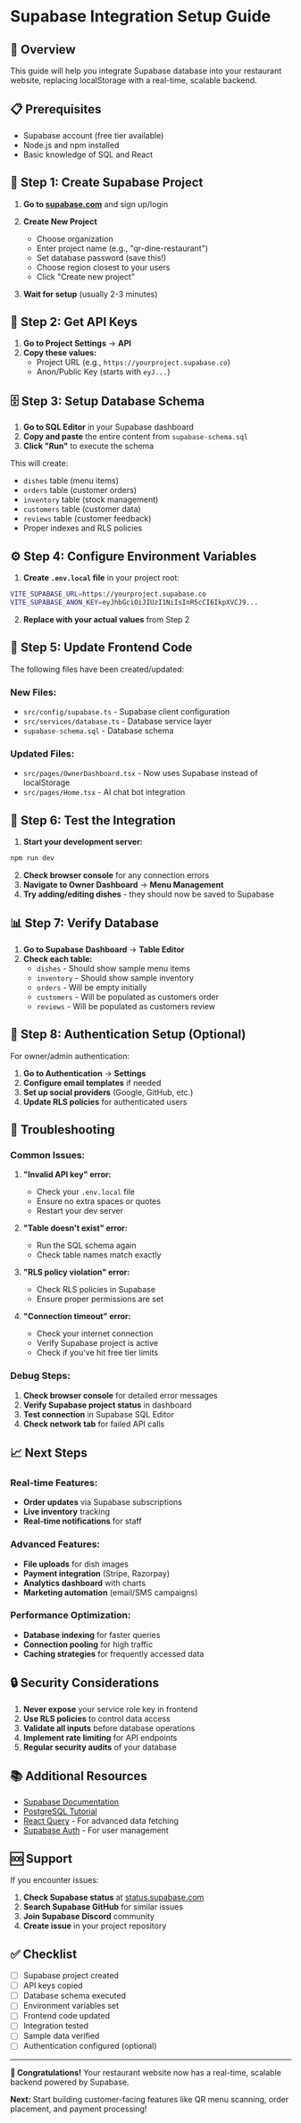 # Supabase Integration Setup Guide

## 🚀 Overview
This guide will help you integrate Supabase database into your restaurant website, replacing localStorage with a real-time, scalable backend.

## 📋 Prerequisites
- Supabase account (free tier available)
- Node.js and npm installed
- Basic knowledge of SQL and React

## 🔧 Step 1: Create Supabase Project

1. **Go to [supabase.com](https://supabase.com)** and sign up/login
2. **Create New Project**
   - Choose organization
   - Enter project name (e.g., "qr-dine-restaurant")
   - Set database password (save this!)
   - Choose region closest to your users
   - Click "Create new project"

3. **Wait for setup** (usually 2-3 minutes)

## 🔑 Step 2: Get API Keys

1. **Go to Project Settings** → **API**
2. **Copy these values:**
   - Project URL (e.g., `https://yourproject.supabase.co`)
   - Anon/Public Key (starts with `eyJ...`)

## 🗄️ Step 3: Setup Database Schema

1. **Go to SQL Editor** in your Supabase dashboard
2. **Copy and paste** the entire content from `supabase-schema.sql`
3. **Click "Run"** to execute the schema

This will create:
- `dishes` table (menu items)
- `orders` table (customer orders)
- `inventory` table (stock management)
- `customers` table (customer data)
- `reviews` table (customer feedback)
- Proper indexes and RLS policies

## ⚙️ Step 4: Configure Environment Variables

1. **Create `.env.local` file** in your project root:
```bash
VITE_SUPABASE_URL=https://yourproject.supabase.co
VITE_SUPABASE_ANON_KEY=eyJhbGciOiJIUzI1NiIsInR5cCI6IkpXVCJ9...
```

2. **Replace with your actual values** from Step 2

## 🔌 Step 5: Update Frontend Code

The following files have been created/updated:

### New Files:
- `src/config/supabase.ts` - Supabase client configuration
- `src/services/database.ts` - Database service layer
- `supabase-schema.sql` - Database schema

### Updated Files:
- `src/pages/OwnerDashboard.tsx` - Now uses Supabase instead of localStorage
- `src/pages/Home.tsx` - AI chat bot integration

## 🧪 Step 6: Test the Integration

1. **Start your development server:**
```bash
npm run dev
```

2. **Check browser console** for any connection errors
3. **Navigate to Owner Dashboard** → **Menu Management**
4. **Try adding/editing dishes** - they should now be saved to Supabase

## 📊 Step 7: Verify Database

1. **Go to Supabase Dashboard** → **Table Editor**
2. **Check each table:**
   - `dishes` - Should show sample menu items
   - `inventory` - Should show sample inventory
   - `orders` - Will be empty initially
   - `customers` - Will be populated as customers order
   - `reviews` - Will be populated as customers review

## 🔐 Step 8: Authentication Setup (Optional)

For owner/admin authentication:

1. **Go to Authentication** → **Settings**
2. **Configure email templates** if needed
3. **Set up social providers** (Google, GitHub, etc.)
4. **Update RLS policies** for authenticated users

## 🚨 Troubleshooting

### Common Issues:

1. **"Invalid API key" error:**
   - Check your `.env.local` file
   - Ensure no extra spaces or quotes
   - Restart your dev server

2. **"Table doesn't exist" error:**
   - Run the SQL schema again
   - Check table names match exactly

3. **"RLS policy violation" error:**
   - Check RLS policies in Supabase
   - Ensure proper permissions are set

4. **"Connection timeout" error:**
   - Check your internet connection
   - Verify Supabase project is active
   - Check if you've hit free tier limits

### Debug Steps:

1. **Check browser console** for detailed error messages
2. **Verify Supabase project status** in dashboard
3. **Test connection** in Supabase SQL Editor
4. **Check network tab** for failed API calls

## 📈 Next Steps

### Real-time Features:
- **Order updates** via Supabase subscriptions
- **Live inventory** tracking
- **Real-time notifications** for staff

### Advanced Features:
- **File uploads** for dish images
- **Payment integration** (Stripe, Razorpay)
- **Analytics dashboard** with charts
- **Marketing automation** (email/SMS campaigns)

### Performance Optimization:
- **Database indexing** for faster queries
- **Connection pooling** for high traffic
- **Caching strategies** for frequently accessed data

## 🔒 Security Considerations

1. **Never expose** your service role key in frontend
2. **Use RLS policies** to control data access
3. **Validate all inputs** before database operations
4. **Implement rate limiting** for API endpoints
5. **Regular security audits** of your database

## 📚 Additional Resources

- [Supabase Documentation](https://supabase.com/docs)
- [PostgreSQL Tutorial](https://www.postgresql.org/docs/current/tutorial.html)
- [React Query](https://tanstack.com/query/latest) - For advanced data fetching
- [Supabase Auth](https://supabase.com/docs/guides/auth) - For user management

## 🆘 Support

If you encounter issues:

1. **Check Supabase status** at [status.supabase.com](https://status.supabase.com)
2. **Search Supabase GitHub** for similar issues
3. **Join Supabase Discord** community
4. **Create issue** in your project repository

## ✅ Checklist

- [ ] Supabase project created
- [ ] API keys copied
- [ ] Database schema executed
- [ ] Environment variables set
- [ ] Frontend code updated
- [ ] Integration tested
- [ ] Sample data verified
- [ ] Authentication configured (optional)

---

**🎉 Congratulations!** Your restaurant website now has a real-time, scalable backend powered by Supabase.

**Next:** Start building customer-facing features like QR menu scanning, order placement, and payment processing!
